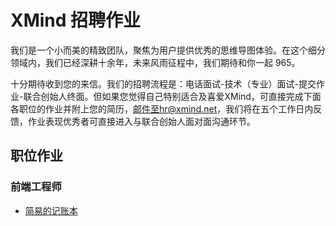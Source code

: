 # XMind 招聘作业

我们是一个小而美的精致团队，聚焦为用户提供优秀的思维导图体验。在这个细分领域内，我们已经深耕十余年，未来风雨征程中，我们期待和你一起 965。

十分期待收到您的来信。我们的招聘流程是：电话面试-技术（专业）面试-提交作业-联合创始人终面。但如果您觉得自己特别适合及喜爱XMind，可直接完成下面各职位的作业并附上您的简历，邮件至hr@xmind.net，我们将在五个工作日内反馈，作业表现优秀者可直接进入与联合创始人面对面沟通环节。


## 职位作业

### 前端工程师

* [简易的记账本](frontend-1/README.md)